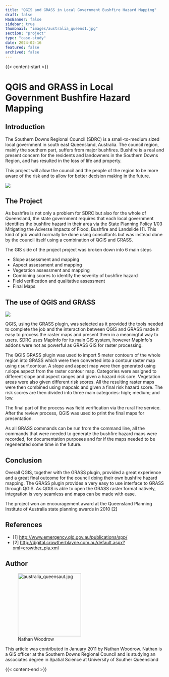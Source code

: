 ```yaml
---
title: "QGIS and GRASS in Local Government Bushfire Hazard Mapping"
draft: false
HasBanner: false
sidebar: true
thumbnail: "images/australia_queens1.jpg"
section: "project"
type: "case-study"
date: 2024-02-16
featured: false
archived: false
---
```

{{< content-start >}}

# QGIS and GRASS in Local Government Bushfire Hazard Mapping

## Introduction

The Southern Downs Regional Council (SDRC) is a small-to-medium sized local government in south east Queensland, Australia. The council region, mainly the southern part, suffers from major bushfires. Bushfire is a real and present concern for the residents and landowners in the Southern Downs Region, and has resulted in the loss of life and property.

This project will allow the council and the people of the region to be more aware of the risk and to allow for better decision making in the future.

![](../images/australia_queens1.jpg)

## The Project

As bushfire is not only a problem for SDRC but also for the whole of Queensland, the state government requires that each local government identifies the bushfire hazard in their area via the State Planning Policy 1/03 Mitigating the Adverse Impacts of Flood, Bushfire and Landslide \[1\]. This kind of job would normally be done using consultants but was instead done by the council itself using a combination of QGIS and GRASS.

The GIS side of the project project was broken down into 6 main steps

-   Slope assessment and mapping
-   Aspect assessment and mapping
-   Vegetation assessment and mapping
-   Combining scores to identify the severity of bushfire hazard
-   Field verification and qualitative assessment
-   Final Maps

## The use of QGIS and GRASS

![](../images/australia_queens2.jpg)

QGIS, using the GRASS plugin, was selected as it provided the tools needed to complete the job and the interaction between QGIS and GRASS made it easy to process the raster maps and present them in a meaningful way to users. SDRC uses MapInfo for its main GIS system, however MapInfo's addons were not as powerful as GRASS GIS for raster processing.

The QGIS GRASS plugin was used to import 5 meter contours of the whole region into GRASS which were then converted into a contour raster map using r.surf.contour. A slope and aspect map were then generated using r.slope.aspect from the raster contour map. Categories were assigned to different slope and aspect ranges and given a hazard risk sore. Vegetation areas were also given different risk scores. All the resulting raster maps were then combined using mapcalc and given a final risk hazard score. The risk scores are then divided into three main categories: high; medium; and low.

The final part of the process was field verification via the rural fire service. After the review process, QGIS was used to print the final maps for presentation.

As all GRASS commands can be run from the command line, all the commands that were needed to generate the bushfire hazard maps were recorded, for documentation purposes and for if the maps needed to be regenerated some time in the future.

## Conclusion

Overall QGIS, together with the GRASS plugin, provided a great experience and a great final outcome for the council doing their own bushfire hazard mapping. The GRASS plugin provides a very easy to use interface to GRASS through QGIS. As QGIS is able to open the GRASS raster format natively, integration is very seamless and maps can be made with ease.

The project won an encouragement award at the Queensland Planning Institute of Australia state planning awards in 2010 \[2\]

## References

-   \[1\] <http://www.emergency.qld.gov.au/publications/spp/>
-   \[2\] <http://digital.crowtherblayne.com.au/default.aspx?xml=crowther_pia.xml>

## Author

<figure>
<img src="../images/australia_queensaut.jpg" class="align-left" height="200" alt="australia_queensaut.jpg" />
<figcaption>Nathan Woodrow</figcaption>
</figure>

This article was contributed in January 2011 by Nathan Woodrow. Nathan is a GIS officer at the Southern Downs Regional Council and is studying an associates degree in Spatial Science at University of Souther Queensland

{{< content-end >}}
